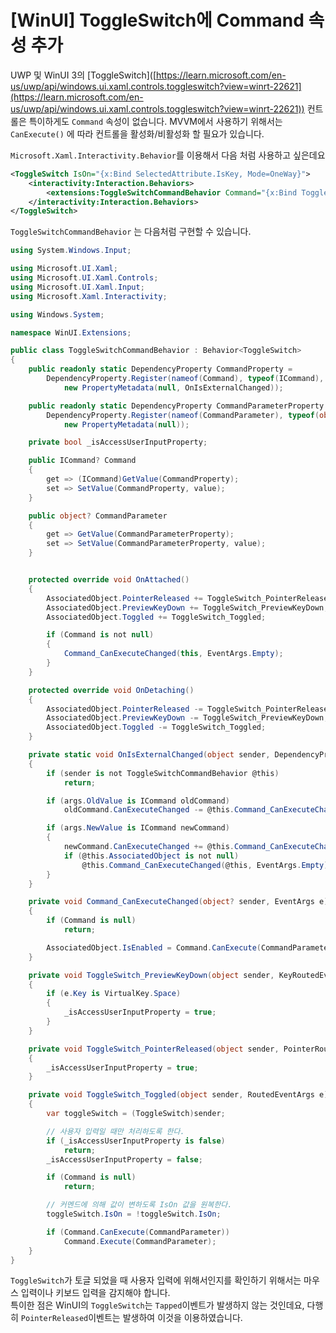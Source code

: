 # [WinUI] ToggleSwitch에 Command 속성 추가

UWP 및 WinUI 3의 \[ToggleSwitch\]([https://learn.microsoft.com/en-us/uwp/api/windows.ui.xaml.controls.toggleswitch?view=winrt-22621](https://learn.microsoft.com/en-us/uwp/api/windows.ui.xaml.controls.toggleswitch?view=winrt-22621)) 컨트롤은 특이하게도 `Command` 속성이 없습니다. MVVM에서 사용하기 위해서는 `CanExecute()` 에 따라 컨트롤을 활성화/비활성화 할 필요가 있습니다.

`Microsoft.Xaml.Interactivity.Behavior`를 이용해서 다음 처럼 사용하고 싶은데요

```xml
<ToggleSwitch IsOn="{x:Bind SelectedAttribute.IsKey, Mode=OneWay}">
    <interactivity:Interaction.Behaviors>
        <extensions:ToggleSwitchCommandBehavior Command="{x:Bind TogglePKCommand}" />
    </interactivity:Interaction.Behaviors>
</ToggleSwitch>
```

`ToggleSwitchCommandBehavior` 는 다음처럼 구현할 수 있습니다.

```csharp
using System.Windows.Input;

using Microsoft.UI.Xaml;
using Microsoft.UI.Xaml.Controls;
using Microsoft.UI.Xaml.Input;
using Microsoft.Xaml.Interactivity;

using Windows.System;

namespace WinUI.Extensions;

public class ToggleSwitchCommandBehavior : Behavior<ToggleSwitch>
{
    public readonly static DependencyProperty CommandProperty =
        DependencyProperty.Register(nameof(Command), typeof(ICommand), typeof(ToggleSwitchBehavior_old),
            new PropertyMetadata(null, OnIsExternalChanged));

    public readonly static DependencyProperty CommandParameterProperty =
        DependencyProperty.Register(nameof(CommandParameter), typeof(object), typeof(ToggleSwitchBehavior_old),
            new PropertyMetadata(null));

    private bool _isAccessUserInputProperty;

    public ICommand? Command
    {
        get => (ICommand)GetValue(CommandProperty);
        set => SetValue(CommandProperty, value);
    }

    public object? CommandParameter
    {
        get => GetValue(CommandParameterProperty);
        set => SetValue(CommandParameterProperty, value);
    }


    protected override void OnAttached()
    {
        AssociatedObject.PointerReleased += ToggleSwitch_PointerReleased;
        AssociatedObject.PreviewKeyDown += ToggleSwitch_PreviewKeyDown;
        AssociatedObject.Toggled += ToggleSwitch_Toggled;

        if (Command is not null)
        {
            Command_CanExecuteChanged(this, EventArgs.Empty);
        }
    }

    protected override void OnDetaching()
    {
        AssociatedObject.PointerReleased -= ToggleSwitch_PointerReleased;
        AssociatedObject.PreviewKeyDown -= ToggleSwitch_PreviewKeyDown;
        AssociatedObject.Toggled -= ToggleSwitch_Toggled;
    }

    private static void OnIsExternalChanged(object sender, DependencyPropertyChangedEventArgs args)
    {
        if (sender is not ToggleSwitchCommandBehavior @this)
            return;

        if (args.OldValue is ICommand oldCommand)
            oldCommand.CanExecuteChanged -= @this.Command_CanExecuteChanged;

        if (args.NewValue is ICommand newCommand)
        {
            newCommand.CanExecuteChanged += @this.Command_CanExecuteChanged;
            if (@this.AssociatedObject is not null)
                @this.Command_CanExecuteChanged(@this, EventArgs.Empty);
        }
    }

    private void Command_CanExecuteChanged(object? sender, EventArgs e)
    {
        if (Command is null)
            return;

        AssociatedObject.IsEnabled = Command.CanExecute(CommandParameter);
    }

    private void ToggleSwitch_PreviewKeyDown(object sender, KeyRoutedEventArgs e)
    {
        if (e.Key is VirtualKey.Space)
        {
            _isAccessUserInputProperty = true;
        }
    }

    private void ToggleSwitch_PointerReleased(object sender, PointerRoutedEventArgs e)
    {
        _isAccessUserInputProperty = true;
    }

    private void ToggleSwitch_Toggled(object sender, RoutedEventArgs e)
    {
        var toggleSwitch = (ToggleSwitch)sender;

        // 사용자 입력일 때만 처리하도록 한다.
        if (_isAccessUserInputProperty is false)
            return;
        _isAccessUserInputProperty = false;

        if (Command is null)
            return;

        // 커멘드에 의해 값이 변하도록 IsOn 값을 원복한다.
        toggleSwitch.IsOn = !toggleSwitch.IsOn;

        if (Command.CanExecute(CommandParameter))
            Command.Execute(CommandParameter);
    }
}
```

`ToggleSwitch`가 토글 되었을 때 사용자 입력에 위해서인지를 확인하기 위해서는 마우스 입력이나 키보드 입력을 감지해야 합니다.  
특이한 점은 WinUI의 `ToggleSwitch`는 `Tapped`이벤트가 발생하지 않는 것인데요, 다행히 `PointerReleased`이벤트는 발생하여 이것을 이용하였습니다.
